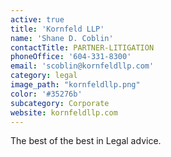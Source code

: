 ```yaml
---
active: true
title: 'Kornfeld LLP'
name: 'Shane D. Coblin'
contactTitle: PARTNER-LITIGATION
phoneOffice: '604-331-8300'
email: 'scoblin@kornfeldllp.com'
category: legal
image_path: "kornfeldllp.png"
color: '#35276b'
subcategory: Corporate
website: kornfeldllp.com
---
```


The best of the best in Legal advice.

